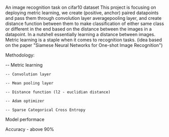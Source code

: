 An image recognition task on cifar10 dataset
This project is focusing on deploying metric learning, we create (positive, anchor) paired datapoints and pass them through convolution layer
averagepooling layer, and create distance function between them to make classification of either same class or different in the end based on the distance between the images in a datapoint.
In a nutshell essentially learning a distance between images.
Metric learning is a staple when it comes to recognition tasks. (idea based on the paper "Siamese Neural Networks for One-shot Image Recognition")

Methodology:

  -- Metric learning

    -- Convolution layer

    -- Mean pooling layer

    -- Distance function (l2 - euclidian distance)

    -- Adam optimizer

    -- Sparse Categorical Cross Entropy

Model performace

  Accuracy - above 90%
